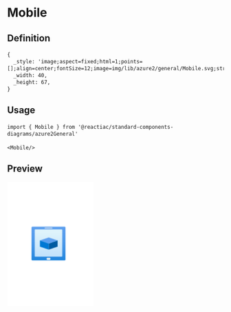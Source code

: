 # Mobile

## Definition

```
{
  _style: 'image;aspect=fixed;html=1;points=[];align=center;fontSize=12;image=img/lib/azure2/general/Mobile.svg;strokeColor=none;',
  _width: 40,
  _height: 67,
}
```

## Usage

```
import { Mobile } from '@reactiac/standard-components-diagrams/azure2General'

<Mobile/>
```

## Preview

<img src="./mobile.png" width="200"/>
